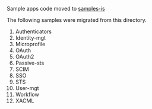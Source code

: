 Sample apps code moved to [samples-is](https://github.com/wso2/samples-is)

The following samples were migrated from this directory.
1. Authenticators
2. Identity-mgt
3. Microprofile
4. OAuth
5. OAuth2
6. Passive-sts
7. SCIM
8. SSO
9. STS
10. User-mgt
11. Workflow
12. XACML
